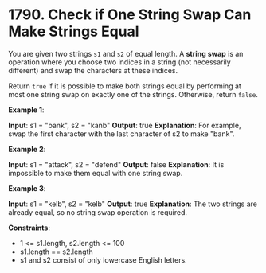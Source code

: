 <!-- @leetcode -->

# 1790. Check if One String Swap Can Make Strings Equal

You are given two strings `s1` and `s2` of equal length. A **string swap** is an operation where you choose two indices in a string (not necessarily different) and swap the characters at these indices.

Return `true` if it is possible to make both strings equal by performing at most one string swap on exactly one of the strings. Otherwise, return `false`.

**Example 1**:

**Input**: s1 = "bank", s2 = "kanb"
**Output**: true
**Explanation**: For example, swap the first character with the last character of s2 to make "bank".

**Example 2**:

**Input**: s1 = "attack", s2 = "defend"
**Output**: false
**Explanation**: It is impossible to make them equal with one string swap.

**Example 3**:

**Input**: s1 = "kelb", s2 = "kelb"
**Output**: true
**Explanation**: The two strings are already equal, so no string swap operation is required.
 

**Constraints**:

- 1 <= s1.length, s2.length <= 100
- s1.length == s2.length
- s1 and s2 consist of only lowercase English letters.
